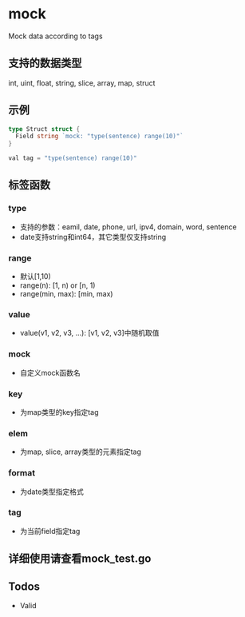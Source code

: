 # mock

Mock data according to tags

## 支持的数据类型

int, uint, float, string, slice, array, map, struct

## 示例

```go
type Struct struct {
  Field string `mock: "type(sentence) range(10)"`
}

val tag = "type(sentence) range(10)"
```

## 标签函数

### type

- 支持的参数：eamil, date, phone, url, ipv4, domain, word, sentence
- date支持string和int64，其它类型仅支持string

### range

- 默认[1,10)
- range(n): [1, n) or [n, 1)
- range(min, max): [min, max)

### value

- value(v1, v2, v3, ...): [v1, v2, v3]中随机取值

### mock

- 自定义mock函数名

### key

- 为map类型的key指定tag

### elem

- 为map, slice, array类型的元素指定tag

### format

- 为date类型指定格式

### tag

- 为当前field指定tag

## 详细使用请查看mock_test.go

## Todos

- Valid